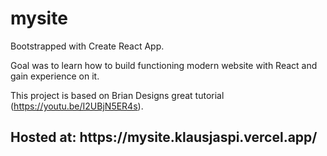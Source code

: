 # mysite

Bootstrapped with Create React App.

Goal was to learn how to build functioning modern website with React and gain experience on it. 

This project is based on Brian Designs great tutorial (https://youtu.be/I2UBjN5ER4s).


<h2>Hosted at: https://mysite.klausjaspi.vercel.app/</h2>
